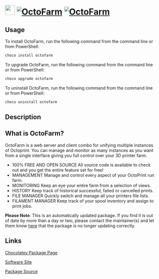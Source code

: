 ﻿# <img src="https://cdn.jsdelivr.net/gh/mkevenaar/chocolatey-packages@4a723bf6cc46868cfaf015793080af8c921a4469/icons/octofarm.png" width="32" height="32"/> [![OctoFarm](https://img.shields.io/chocolatey/v/octofarm.svg?label=OctoFarm)](https://community.chocolatey.org/packages/octofarm) [![OctoFarm](https://img.shields.io/chocolatey/dt/octofarm.svg)](https://community.chocolatey.org/packages/octofarm)

## Usage

To install OctoFarm, run the following command from the command line or from PowerShell:

```powershell
choco install octofarm
```

To upgrade OctoFarm, run the following command from the command line or from PowerShell:

```powershell
choco upgrade octofarm
```

To uninstall OctoFarm, run the following command from the command line or from PowerShell:

```powershell
choco uninstall octofarm
```

## Description

## What is OctoFarm?

OctoFarm is a web server and client combo for unifying multiple instances of Octoprint. You can manage and monitor as many instances as you want from a single interface giving you full control over your 3D printer farm.

* 100% FREE AND OPEN SOURCE
All source code is available to check out and you get the entire feature set for free!
* MANAGEMENT
Manage and control every aspect of your OctoPrint run farm.
* MONITORING
Keep an eye your entire farm from a selection of views.
* HISTORY
Keep track of historical successful, failed or cancelled prints.
* FILE MANAGER
Quickly switch and manage all your printers file lists.
* FILAMENT MANAGER
Keep track of your spool inventory and assign to print jobs.

**Please Note**: This is an automatically updated package. If you find it is
out of date by more than a day or two, please contact the maintainer(s) and
let them know [here](https://github.com/mkevenaar/chocolatey-packages/issues) that the package is no longer updating correctly.


## Links

[Chocolatey Package Page](https://community.chocolatey.org/packages/octofarm)

[Software Site](https://octofarm.net/)

[Package Source](https://github.com/mkevenaar/chocolatey-packages/tree/master/automatic/octofarm)

